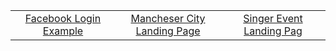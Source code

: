 <table>
<tbody>
  
<tr>
<td align="center" width="20%">
<a href="https://github.com/Mishka-Sakhelashvili/React__FacebookLogin">Facebook Login Example</a> 
</td>

<td align="center" width="20%">
<a href="https://github.com/Mishka-Sakhelashvili/React__Manchester">Mancheser City Landing Page</a>
</td>

<td align="center" width="20%">
<a href="https://github.com/Mishka-Sakhelashvili/React__Dimash__LandingPage">Singer Event Landing Pag</a>
</td>
</tr>


</tbody>
</table>


 
